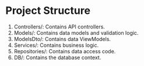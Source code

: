 # Project Structure

1. Controllers/: Contains API controllers.
1. Models/: Contains data models and validation logic.
1. ModelsDto/: Contains data ViewModels.
1. Services/: Contains business logic.
1. Repositories/: Contains data access code.
1. DB/: Contains the database context.